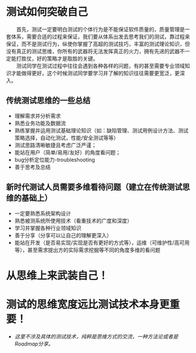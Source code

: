 # 测试如何突破自己

&#8195;&#8195;首先，测试一定要明白测试的个体行为是不能保证软件质量的，质量管理是一套体系，需要合适的过程来保证，我们要从体系出发去思考我们的测试，靠过程来保证，而不是测试行为，纵使你掌握了高超的测试技巧，丰富的测试理论知识，但没有真正的测试思维，你所有的武器将无法发挥真正的火力，拥有先进的武器不一定能打胜仗，好的策略才是取胜的关键。  
&#8195;&#8195;测试同学在测试过程中往往会遇到各种各样的问题，有的甚至需要专业领域知识才能做得更好，这个时候测试同学要学习并了解的知识往往需要更宽泛，更深入。

## 传统测试思维的一些总结
* 理解需求并分析需求
* 熟悉业务功能及数据流
* 熟练掌握并运用测试基础理论知识（如：缺陷管理、测试用例设计方法、测试策略选择，自动化测试，性能/安全测试等等）
* 测试思路清晰敏捷且考虑广泛严谨；
* 能站在用户（简单/易用/友好）的角度看问题；
* bug分析定位能力-troubleshooting
* 善于思考及总结

## 新时代测试人员需要多维看待问题（建立在传统测试思维的基础上）
* 一定要熟悉系统架构设计
* 熟悉被测系统所使用技术（看重技术的广度和深度）
* 学习并掌握各种行业领域知识
* 善于分享（分享可以让自己的理解更深入）
* 能站在开发（是否易实现/实现是否有更好的方式等），运维（可维护性/高可用等），甚至需求提出方的实际需求挖掘等不同的角度多维的看问题

# 从思维上来武装自己！
# 测试的思维宽度远比测试技术本身更重要！

* _这里不涉及具体的测试技术，纯粹是思维方式的交流，一种方法论或者是Roadmap分享。_


